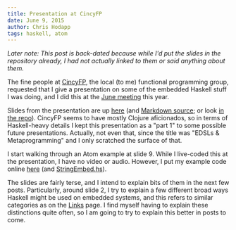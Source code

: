 ```yaml
---
title: Presentation at CincyFP
date: June 9, 2015
author: Chris Hodapp
tags: haskell, atom
---
```


*Later note: This post is back-dated because while I'd put the slides
 in the repository already, I had not actually linked to them or said
 anything about them.*

The fine people at [CincyFP](https://cincyfp.wordpress.com/), the
local (to me) functional programming group, requested that I give a
presentation on some of the embedded Haskell stuff I was doing, and I
did this at the [June meeting][cincyfp-announcement] this year.

Slides from the presentation are up [here][slides-local] (and
[Markdown source][slides-markdown-local]; or look
[in the repo][slides-repo]).  CincyFP seems to have mostly Clojure
aficionados, so in terms of Haskell-heavy details I kept this
presentation as a "part 1" to some possible future presentations.
Actually, not even that, since the title was "EDSLs &
Metaprogramming" and I only scratched the surface of that.

I start walking through an Atom example at slide 9.  While I
live-coded this at the presentation, I have no video or audio.
However, I put my example code online [here][slides-code] (and
[StringEmbed.hs][slides-stringembed]).

The slides are fairly terse, and I intend to explain bits of them in
the next few posts.  Particularly, around slide 2, I try to explain a
few different broad ways Haskell might be used on embedded systems,
and this refers to similar categories as on the [Links][links] page.
I find myself having to explain these distinctions quite often, so I
am going to try to explain this better in posts to come.

[cincyfp-announcement]: https://cincyfp.wordpress.com/2015/06/04/june-meeting-4/
[slides-local]: ../slides/20150609_CincyFP/Slides.html
[slides-markdown-local]: ../slides/20150609_CincyFP/Slides.md
[slides-repo]: https://github.com/HaskellEmbedded/HaskellEmbedded.github.io/tree/master/slides/20150609_CincyFP
[slides-code]: ../slides/20150609_CincyFP/Example.hs
[slides-stringembed]: ../slides/20150609_CincyFP/StringEmbed.hs
[links]: ../pages/links.html

